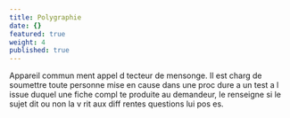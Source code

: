 ```yaml
---
title: Polygraphie
date: {}
featured: true
weight: 4
published: true
---
```

Appareil commun ment appel d tecteur de mensonge. Il est charg de soumettre toute personne mise en cause dans une proc dure a un test a l issue duquel une fiche compl te produite au demandeur, le renseigne si le sujet dit ou non la v rit aux diff rentes questions lui pos es.


